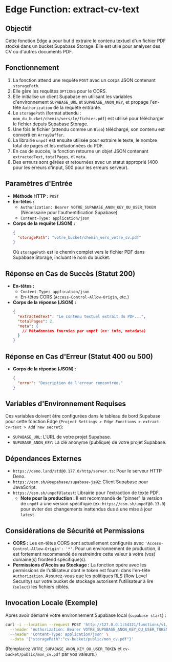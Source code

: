 # Edge Function: extract-cv-text

## Objectif

Cette fonction Edge a pour but d'extraire le contenu textuel d'un fichier PDF stocké dans un bucket Supabase Storage. Elle est utile pour analyser des CV ou d'autres documents PDF.

## Fonctionnement

1.  La fonction attend une requête `POST` avec un corps JSON contenant `storagePath`.
2.  Elle gère les requêtes `OPTIONS` pour le CORS.
3.  Elle initialise un client Supabase en utilisant les variables d'environnement `SUPABASE_URL` et `SUPABASE_ANON_KEY`, et propage l'en-tête `Authorization` de la requête entrante.
4.  Le `storagePath` (format attendu : `nom_du_bucket/chemin/vers/le/fichier.pdf`) est utilisé pour télécharger le fichier depuis Supabase Storage.
5.  Une fois le fichier (attendu comme un `Blob`) téléchargé, son contenu est converti en `ArrayBuffer`.
6.  La librairie `unpdf` est ensuite utilisée pour extraire le texte, le nombre total de pages et les métadonnées du PDF.
7.  En cas de succès, la fonction retourne un objet JSON contenant `extractedText`, `totalPages`, et `meta`.
8.  Des erreurs sont gérées et retournées avec un statut approprié (400 pour les erreurs d'input, 500 pour les erreurs serveur).

## Paramètres d'Entrée

-   **Méthode HTTP :** `POST`
-   **En-têtes :**
    -   `Authorization: Bearer VOTRE_SUPABASE_ANON_KEY_OU_USER_TOKEN` (Nécessaire pour l'authentification Supabase)
    -   `Content-Type: application/json`
-   **Corps de la requête (JSON) :**
    ```json
    {
      "storagePath": "votre_bucket/chemin_vers_votre_cv.pdf"
    }
    ```
    Où `storagePath` est le chemin complet vers le fichier PDF dans Supabase Storage, incluant le nom du bucket.

## Réponse en Cas de Succès (Statut 200)

-   **En-têtes :**
    -   `Content-Type: application/json`
    -   En-têtes CORS (`Access-Control-Allow-Origin`, etc.)
-   **Corps de la réponse (JSON) :**
    ```json
    {
      "extractedText": "Le contenu textuel extrait du PDF...",
      "totalPages": 2,
      "meta": {
        // Métadonnées fournies par unpdf (ex: info, metadata)
      }
    }
    ```

## Réponse en Cas d'Erreur (Statut 400 ou 500)

-   **Corps de la réponse (JSON) :**
    ```json
    {
      "error": "Description de l'erreur rencontrée."
    }
    ```

## Variables d'Environnement Requises

Ces variables doivent être configurées dans le tableau de bord Supabase pour cette fonction Edge (`Project Settings > Edge Functions > extract-cv-text > Add new secret`):

-   `SUPABASE_URL`: L'URL de votre projet Supabase.
-   `SUPABASE_ANON_KEY`: La clé anonyme (publique) de votre projet Supabase.

## Dépendances Externes

-   `https://deno.land/std@0.177.0/http/server.ts`: Pour le serveur HTTP Deno.
-   `https://esm.sh/@supabase/supabase-js@2`: Client Supabase pour JavaScript.
-   `https://esm.sh/unpdf@latest`: Librairie pour l'extraction de texte PDF.
    *   **Note pour la production :** Il est recommandé de "pinner" la version de `unpdf` à une version spécifique (ex: `https://esm.sh/unpdf@0.13.0`) pour éviter des changements inattendus dus à une mise à jour `latest`.

## Considérations de Sécurité et Permissions

-   **CORS :** Les en-têtes CORS sont actuellement configurés avec `'Access-Control-Allow-Origin': '*'`. Pour un environnement de production, il est fortement recommandé de restreindre cette valeur à votre (vos) domaine(s) frontend spécifique(s).
-   **Permissions d'Accès au Stockage :** La fonction opère avec les permissions de l'utilisateur dont le token est fourni dans l'en-tête `Authorization`. Assurez-vous que les politiques RLS (Row Level Security) sur votre bucket de stockage autorisent l'utilisateur à lire (`select`) les fichiers ciblés.

## Invocation Locale (Exemple)

Après avoir démarré votre environnement Supabase local (`supabase start`) :

```bash
curl -i --location --request POST 'http://127.0.0.1:54321/functions/v1/extract-cv-text' \
  --header 'Authorization: Bearer VOTRE_SUPABASE_ANON_KEY_OU_USER_TOKEN' \
  --header 'Content-Type: application/json' \
  --data '{"storagePath":"cv-bucket/public/mon_cv.pdf"}'
```
(Remplacez `VOTRE_SUPABASE_ANON_KEY_OU_USER_TOKEN` et `cv-bucket/public/mon_cv.pdf` par vos valeurs.)

